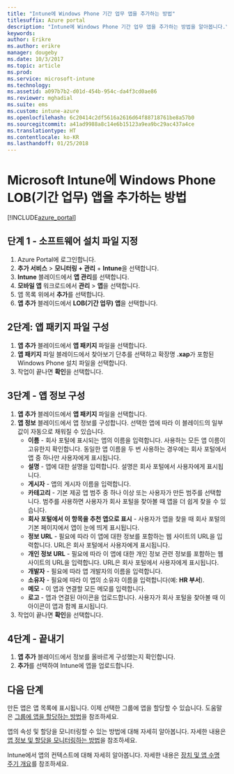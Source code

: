 ```yaml
---
title: "Intune에 Windows Phone 기간 업무 앱을 추가하는 방법"
titlesuffix: Azure portal
description: "Intune에 Windows Phone 기간 업무 앱을 추가하는 방법을 알아봅니다.\""
keywords: 
author: Erikre
ms.author: erikre
manager: dougeby
ms.date: 10/3/2017
ms.topic: article
ms.prod: 
ms.service: microsoft-intune
ms.technology: 
ms.assetid: a097b7b2-d01d-454b-954c-da4f3cd0ae86
ms.reviewer: mghadial
ms.suite: ems
ms.custom: intune-azure
ms.openlocfilehash: 6c20414c2df5616a2616d64f88718761be8a57b0
ms.sourcegitcommit: a41ad9988a8c14e6b15123a9ea9bc29ac437a4ce
ms.translationtype: HT
ms.contentlocale: ko-KR
ms.lasthandoff: 01/25/2018
---
```

# <a name="how-to-add-windows-phone-line-of-business-lob-apps-to-microsoft-intune"></a>Microsoft Intune에 Windows Phone LOB(기간 업무) 앱을 추가하는 방법

[!INCLUDE[azure_portal](./includes/azure_portal.md)]


## <a name="step-1---specify-the-software-setup-file"></a>단계 1 - 소프트웨어 설치 파일 지정

1. Azure Portal에 로그인합니다.
2. **추가 서비스** > **모니터링 + 관리** + **Intune**을 선택합니다.
3. **Intune** 블레이드에서 **앱 관리**를 선택합니다.
4. **모바일 앱** 워크로드에서 **관리** > **앱**을 선택합니다.
5. 앱 목록 위에서 **추가**를 선택합니다.
6. **앱 추가** 블레이드에서 **LOB(기간 업무) 앱**을 선택합니다.

## <a name="step-2---configure-the-app-package-file"></a>2단계: 앱 패키지 파일 구성

1. **앱 추가** 블레이드에서 **앱 패키지** 파일을 선택합니다.
2. **앱 패키지** 파일 블레이드에서 찾아보기 단추를 선택하고 확장명 **.xap**가 포함된 Windows Phone 설치 파일을 선택합니다.
3. 작업이 끝나면 **확인**을 선택합니다.


## <a name="step-3---configure-app-information"></a>3단계 - 앱 정보 구성

1. **앱 추가** 블레이드에서 **앱 패키지** 파일을 선택합니다.
2. **앱 정보** 블레이드에서 앱 정보를 구성합니다. 선택한 앱에 따라 이 블레이드의 일부 값이 자동으로 채워질 수 있습니다.
    - **이름** - 회사 포털에 표시되는 앱의 이름을 입력합니다. 사용하는 모든 앱 이름이 고유한지 확인합니다. 동일한 앱 이름을 두 번 사용하는 경우에는 회사 포털에서 앱 중 하나만 사용자에게 표시됩니다.
    - **설명** - 앱에 대한 설명을 입력합니다. 설명은 회사 포털에서 사용자에게 표시됩니다.
    - **게시자** - 앱의 게시자 이름을 입력합니다.
    - **카테고리** - 기본 제공 앱 범주 중 하나 이상 또는 사용자가 만든 범주를 선택합니다. 범주를 사용하면 사용자가 회사 포털을 찾아볼 때 앱을 더 쉽게 찾을 수 있습니다.
    - **회사 포털에서 이 항목을 추천 앱으로 표시** - 사용자가 앱을 찾을 때 회사 포털의 기본 페이지에서 앱이 눈에 띄게 표시됩니다.
    - **정보 URL** - 필요에 따라 이 앱에 대한 정보를 포함하는 웹 사이트의 URL을 입력합니다. URL은 회사 포털에서 사용자에게 표시됩니다.
    - **개인 정보 URL** - 필요에 따라 이 앱에 대한 개인 정보 관련 정보를 포함하는 웹 사이트의 URL을 입력합니다. URL은 회사 포털에서 사용자에게 표시됩니다.
    - **개발자** - 필요에 따라 앱 개발자의 이름을 입력합니다.
    - **소유자** - 필요에 따라 이 앱의 소유자 이름을 입력합니다(예: **HR 부서**).
    - **메모** - 이 앱과 연결할 모든 메모를 입력합니다.
    - **로고** - 앱과 연결된 아이콘을 업로드합니다. 사용자가 회사 포털을 찾아볼 때 이 아이콘이 앱과 함께 표시됩니다.
3. 작업이 끝나면 **확인**을 선택합니다.

## <a name="step-4---finish-up"></a>4단계 - 끝내기

1. **앱 추가** 블레이드에서 정보를 올바르게 구성했는지 확인합니다.
2. **추가**를 선택하여 Intune에 앱을 업로드합니다.

## <a name="next-steps"></a>다음 단계

만든 앱은 앱 목록에 표시됩니다. 이제 선택한 그룹에 앱을 할당할 수 있습니다. 도움말은 [그룹에 앱을 할당하는 방법](apps-deploy.md)을 참조하세요.

앱의 속성 및 할당을 모니터링할 수 있는 방법에 대해 자세히 알아봅니다. 자세한 내용은 [앱 정보 및 할당을 모니터링하는 방법](apps-monitor.md)을 참조하세요.

Intune에서 앱의 컨텍스트에 대해 자세히 알아봅니다. 자세한 내용은 [장치 및 앱 수명 주기 개요](introduction-device-app-lifecycles.md)를 참조하세요.
